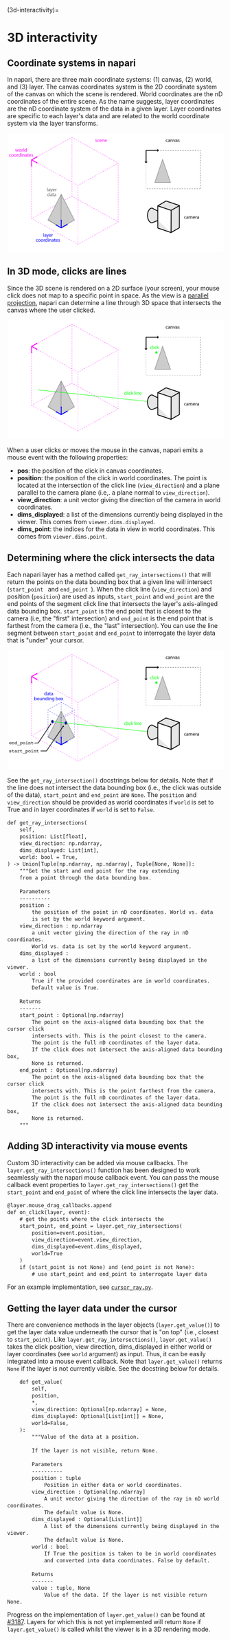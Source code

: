 (3d-interactivity)=

# 3D interactivity

## Coordinate systems in napari
In napari, there are three main coordinate systems: (1) canvas, (2) world, and (3) layer. The canvas coordinates system is the 2D coordinate system of the canvas on which the scene is rendered. World coordinates are the nD coordinates of the entire scene. As the name suggests, layer coordinates are the nD coordinate system of the data in a given layer. Layer coordinates are specific to each layer's data and are related to the world coordinate system via the layer transforms.

![coordinate-systems](images/3d_interaction_coordianates.png)

## In 3D mode, clicks are lines
Since the 3D scene is rendered on a 2D surface (your screen), your mouse click does not map to a specific point in space. As the view is a [parallel projection](https://en.wikipedia.org/wiki/Parallel_projection), napari can determine a line through 3D space that intersects the canvas where the user clicked.

![click-line](images/3d_interaction_click_line.png)

When a user clicks or moves the mouse in the canvas, napari emits a mouse event with the following properties:

- **pos**: the position of the click in canvas coordinates.
- **position**: the position of the click in world coordinates. The point is located at the intersection of the click line (`view_direction`) and a plane parallel to the camera plane (i.e,. a plane normal to `view_direction`).
- **view_direction**: a unit vector giving the direction of the camera in
    world coordinates.
- **dims_displayed**: a list of the dimensions currently being displayed
    in the viewer. This comes from `viewer.dims.displayed`.
- **dims_point**: the indices for the data in view in world coordinates. This comes from `viewer.dims.point`.

## Determining where the click intersects the data
Each napari layer has a method called `get_ray_intersections()` that will return the points on the data bounding box that a given line will intersect (`start_point ` and `end_point `). When the click line (`view_direction`) and position (`position`) are used as inputs, `start_point` and `end_point` are the end points of the segment click line that intersects the layer's axis-alinged data bounding box. `start_point` is the end point that is closest to the camera (i.e, the "first" intersection) and `end_point` is the end point that is farthest from the camera (i.e., the "last" intersection). You can use the line segment between `start_point` and `end_point` to interrogate the layer data that is "under" your cursor.

![click-intersection](images/3d_interaction_ray_intersection.png)

See the `get_ray_intersection()` docstrings below for details. Note that if the line does not intersect the data bounding box (i.e., the click was outside of the data), `start_point` and `end_point` are `None`. The `position` and `view_direction` should be provided as world coordinates if `world` is set to True and in layer coordinates if `world` is set to `False`.

```
def get_ray_intersections(
    self,
    position: List[float],
    view_direction: np.ndarray,
    dims_displayed: List[int],
    world: bool = True,
) -> Union[Tuple[np.ndarray, np.ndarray], Tuple[None, None]]:
    """Get the start and end point for the ray extending
    from a point through the data bounding box.

    Parameters
    ----------
    position :
        the position of the point in nD coordinates. World vs. data
        is set by the world keyword argument.
    view_direction : np.ndarray
        a unit vector giving the direction of the ray in nD coordinates.
        World vs. data is set by the world keyword argument.
    dims_displayed :
        a list of the dimensions currently being displayed in the viewer.
    world : bool
        True if the provided coordinates are in world coordinates.
        Default value is True.

    Returns
    -------
    start_point : Optional[np.ndarray]
        The point on the axis-aligned data bounding box that the cursor click
        intersects with. This is the point closest to the camera.
        The point is the full nD coordinates of the layer data.
        If the click does not intersect the axis-aligned data bounding box,
        None is returned.
    end_point : Optional[np.ndarray]
        The point on the axis-aligned data bounding box that the cursor click
        intersects with. This is the point farthest from the camera.
        The point is the full nD coordinates of the layer data.
        If the click does not intersect the axis-aligned data bounding box,
        None is returned.
	"""
```

## Adding 3D interactivity via mouse events
Custom 3D interactivity can be added via mouse callbacks. The `layer.get_ray_intersections()` function has been designed to work seamlessly with the napari mouse callback event. You can pass the mouse callback event properties to `layer.get_ray_intersections()` get the `start_point` and `end_point` of where the click line intersects the layer data.

```
@layer.mouse_drag_callbacks.append
def on_click(layer, event):
	# get the points where the click intersects the
    start_point, end_point = layer.get_ray_intersections(
        position=event.position,
        view_direction=event.view_direction,
        dims_displayed=event.dims_displayed,
        world=True
    )
    if (start_point is not None) and (end_point is not None):
    	# use start_point and end_point to interrogate layer data
```

For an example implementation, see [`cursor_ray.py`](https://github.com/napari/napari/blob/main/examples/cursor_ray.py).

## Getting the layer data under the cursor
There are convenience methods in the layer objects (`layer.get_value()`) to get the layer data value underneath the cursor that is "on top" (i.e., closest to `start_point`). Like `layer.get_ray_intersections()`, `layer.get_value()` takes the click position, view direction, dims_displayed in either world or layer coordinates (see `world` argument) as input. Thus, it can be easily integrated into a mouse event callback. Note that `layer.get_value()` returns `None` if the layer is not currently visible. See the docstring below for details.

```
    def get_value(
        self,
        position,
        *,
        view_direction: Optional[np.ndarray] = None,
        dims_displayed: Optional[List[int]] = None,
        world=False,
    ):
        """Value of the data at a position.

        If the layer is not visible, return None.

        Parameters
        ----------
        position : tuple
            Position in either data or world coordinates.
        view_direction : Optional[np.ndarray]
            A unit vector giving the direction of the ray in nD world coordinates.
            The default value is None.
        dims_displayed : Optional[List[int]]
            A list of the dimensions currently being displayed in the viewer.
            The default value is None.
        world : bool
            If True the position is taken to be in world coordinates
            and converted into data coordinates. False by default.

        Returns
        -------
        value : tuple, None
            Value of the data. If the layer is not visible return None.
```

Progress on the implementation of `layer.get_value()` can be found at [#3187](https://github.com/napari/napari/issues/3187). Layers for which this is not yet implemented will return `None` if `layer.get_value()` is called whilst the viewer is in a 3D rendering mode.
